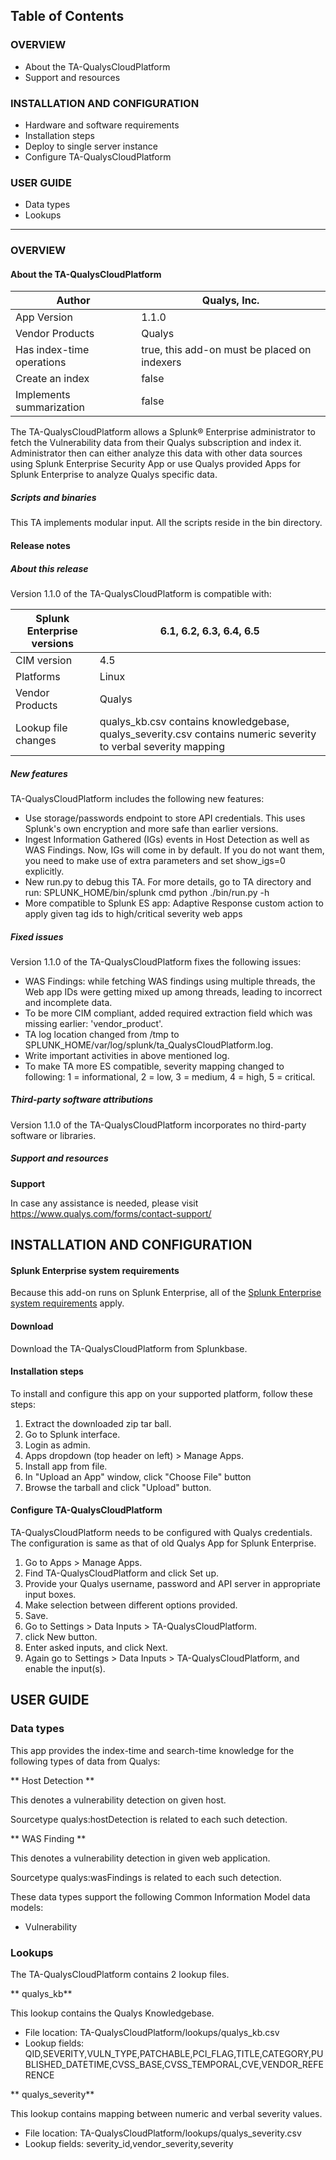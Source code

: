 ## Table of Contents

### OVERVIEW

- About the TA-QualysCloudPlatform
- Support and resources

### INSTALLATION AND CONFIGURATION

- Hardware and software requirements
- Installation steps
- Deploy to single server instance
- Configure TA-QualysCloudPlatform

### USER GUIDE

- Data types
- Lookups

---
### OVERVIEW

#### About the TA-QualysCloudPlatform

| Author | Qualys, Inc. |
| --- | --- |
| App Version | 1.1.0 |
| Vendor Products | Qualys |
| Has index-time operations | true, this add-on must be placed on indexers |
| Create an index | false |
| Implements summarization | false |

The TA-QualysCloudPlatform allows a Splunk® Enterprise administrator to fetch the Vulnerability data from their Qualys subscription and index it. Administrator then can either analyze this data with other data sources using Splunk Enterprise Security App or use Qualys provided Apps for Splunk Enterprise to analyze Qualys specific data.

##### Scripts and binaries

This TA implements modular input. All the scripts reside in the bin directory.

#### Release notes

##### About this release

Version 1.1.0 of the TA-QualysCloudPlatform is compatible with:

| Splunk Enterprise versions | 6.1, 6.2, 6.3, 6.4, 6.5 |
| --- | --- |
| CIM version | 4.5 |
| Platforms | Linux |
| Vendor Products | Qualys |
| Lookup file changes | qualys_kb.csv contains knowledgebase, qualys_severity.csv contains numeric severity to verbal severity mapping |

##### New features

TA-QualysCloudPlatform includes the following new features:

- Use storage/passwords endpoint to store API credentials. This uses Splunk's own encryption and more safe than earlier versions.
- Ingest Information Gathered (IGs) events in Host Detection as well as WAS Findings. Now, IGs will come in by default. If you do not want them, you need to make use of extra parameters and set show_igs=0 explicitly.
- New run.py to debug this TA. For more details, go to TA directory and run: SPLUNK_HOME/bin/splunk cmd python ./bin/run.py -h
- More compatible to Splunk ES app: Adaptive Response custom action to apply given tag ids to high/critical severity web apps


##### Fixed issues

Version 1.1.0 of the TA-QualysCloudPlatform fixes the following issues:

- WAS Findings: while fetching WAS findings using multiple threads, the Web app IDs were getting mixed up among threads, leading to incorrect and incomplete data.
- To be more CIM compliant, added required extraction field which was missing earlier: 'vendor_product'.
- TA log location changed from /tmp to SPLUNK_HOME/var/log/splunk/ta_QualysCloudPlatform.log.
- Write important activities in above mentioned log.
- To make TA more ES compatible, severity mapping changed to following: 1 = informational, 2 = low, 3 = medium, 4 = high, 5 = critical.

##### Third-party software attributions

Version 1.1.0 of the TA-QualysCloudPlatform incorporates no third-party software or libraries.

##### Support and resources

**Support**

In case any assistance is needed, please visit https://www.qualys.com/forms/contact-support/


## INSTALLATION AND CONFIGURATION

#### Splunk Enterprise system requirements

Because this add-on runs on Splunk Enterprise, all of the [Splunk Enterprise system requirements](http://docs.splunk.com/Documentation/Splunk/latest/Installation/Systemrequirements) apply.

#### Download

Download the TA-QualysCloudPlatform from Splunkbase.

#### Installation steps

To install and configure this app on your supported platform, follow these steps:

1. Extract the downloaded zip tar ball.
2. Go to Splunk interface.
3. Login as admin.
4. Apps dropdown (top header on left) > Manage Apps.
5. Install app from file.
6. In "Upload an App" window, click "Choose File" button
7. Browse the tarball and click "Upload" button.


#### Configure TA-QualysCloudPlatform

TA-QualysCloudPlatform needs to be configured with Qualys credentials. The configuration is same as that of old Qualys App for Splunk Enterprise.

1. Go to Apps > Manage Apps.
2. Find TA-QualysCloudPlatform and click Set up.
3. Provide your Qualys username, password and API server in appropriate input boxes.
4. Make selection between different options provided.
5. Save.
6. Go to Settings > Data Inputs > TA-QualysCloudPlatform.
7. click New button.
8. Enter asked inputs, and click Next.
9. Again go to Settings > Data Inputs > TA-QualysCloudPlatform, and enable the input(s).

## USER GUIDE

### Data types

This app provides the index-time and search-time knowledge for the following types of data from Qualys:

** Host Detection **

This denotes a vulnerability detection on given host.

Sourcetype qualys:hostDetection is related to each such detection.

** WAS Finding **

This denotes a vulnerability detection in given web application. 

Sourcetype qualys:wasFindings is related to each such detection.


These data types support the following Common Information Model data models:

- Vulnerability

### Lookups

The TA-QualysCloudPlatform contains 2 lookup files.

** qualys_kb**

This lookup contains the Qualys Knowledgebase.

- File location: TA-QualysCloudPlatform/lookups/qualys_kb.csv
- Lookup fields: QID,SEVERITY,VULN_TYPE,PATCHABLE,PCI_FLAG,TITLE,CATEGORY,PUBLISHED_DATETIME,CVSS_BASE,CVSS_TEMPORAL,CVE,VENDOR_REFERENCE

** qualys_severity**

This lookup contains mapping between numeric and verbal severity values.

- File location: TA-QualysCloudPlatform/lookups/qualys_severity.csv
- Lookup fields: severity_id,vendor_severity,severity
